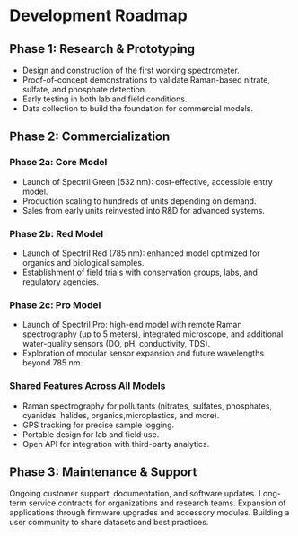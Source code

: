 # Development Roadmap

## Phase 1: Research & Prototyping
- Design and construction of the first working spectrometer.
- Proof-of-concept demonstrations to validate Raman-based nitrate, sulfate, and phosphate detection.
- Early testing in both lab and field conditions.
- Data collection to build the foundation for commercial models.

## Phase 2: Commercialization

### Phase 2a: Core Model
- Launch of Spectril Green (532 nm): cost-effective, accessible entry model.
- Production scaling to hundreds of units depending on demand.
- Sales from early units reinvested into R&D for advanced systems.

### Phase 2b: Red Model
- Launch of Spectril Red (785 nm): enhanced model optimized for organics and biological samples.
- Establishment of field trials with conservation groups, labs, and regulatory agencies.


### Phase 2c: Pro Model
- Launch of Spectril Pro: high-end model with remote Raman spectrography (up to 5 meters), integrated microscope, and additional water-quality sensors (DO, pH, conductivity, TDS).
- Exploration of modular sensor expansion and future wavelengths beyond 785 nm.

### Shared Features Across All Models
- Raman spectrography for pollutants (nitrates, sulfates, phosphates, cyanides, halides, organics,microplastics, and more).
- GPS tracking for precise sample logging.
- Portable design for lab and field use.
- Open API for integration with third-party analytics.

## Phase 3: Maintenance & Support
Ongoing customer support, documentation, and software updates.
Long-term service contracts for organizations and research teams.
Expansion of applications through firmware upgrades and accessory modules.
Building a user community to share datasets and best practices.